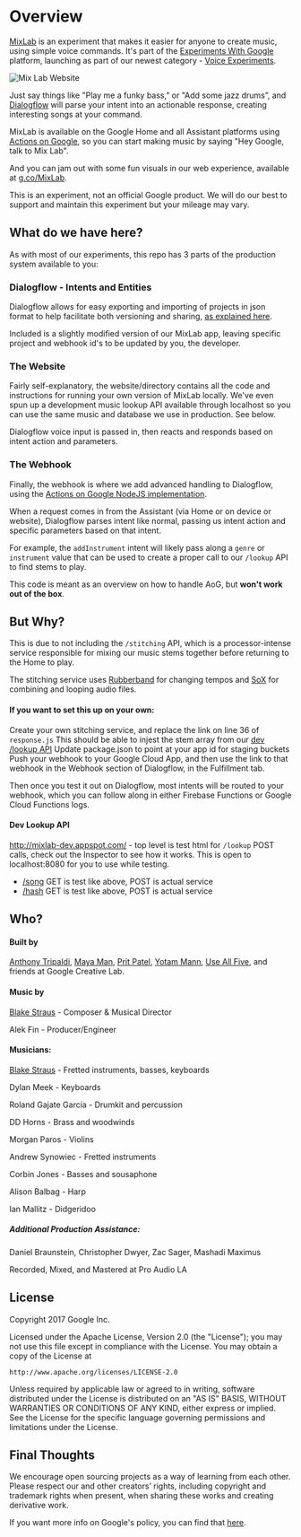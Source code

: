 Overview
===

[MixLab] is an experiment that makes it easier for anyone to create music, using simple voice commands. It's part of the [Experiments With Google] platform, launching as part of our newest category - [Voice Experiments].

![Mix Lab Website](https://github.com/googlecreativelab/mix-lab/raw/master/images/mixlab.jpg)

Just say things like "Play me a funky bass," or "Add some jazz drums”, and [Dialogflow] will parse your intent into an actionable response, creating interesting songs at your command.

MixLab is available on the Google Home and all Assistant platforms using [Actions on Google], so you can start making music by saying "Hey Google, talk to Mix Lab".

And you can jam out with some fun visuals in our web experience, available at [g.co/MixLab](g.co/MixLab).

This is an experiment, not an official Google product. We will do our best to support and maintain this experiment but your mileage may vary.


What do we have here?
---

As with most of our experiments, this repo has 3 parts of the production system available to you:

### Dialogflow - Intents and Entities

Dialogflow allows for easy exporting and importing of projects in json format to help facilitate
both versioning and sharing, [as explained here](https://dialogflow.com/docs/best-practices/import-export-for-versions).

Included is a slightly modified version of our MixLab app, leaving specific project and webhook id's to be updated by you, the developer. 

### The Website

Fairly self-explanatory, the website/directory contains all the code and instructions for running
your own version of MixLab locally. We've even spun up a development music lookup API available through localhost so you can use the same music and database we use in production. See below.

Dialogflow voice input is passed in, then reacts and responds based on intent action and parameters.

### The Webhook

Finally, the webhook is where we add advanced handling to Dialogflow, using the [Actions on Google NodeJS implementation](https://github.com/actions-on-google/actions-on-google-nodejs).

When a request comes in from the Assistant (via Home or on device or website), Dialogflow parses intent like normal, passing us intent action and specific parameters based on that intent. 

For example, the `addInstrument` intent will likely pass along a `genre` or `instrument` value that
can be used to create a proper call to our `/lookup` API to find stems to play.

This code is meant as an overview on how to handle AoG, but <b>won't work out of the box</b>.

But Why?
---

This is due to not including the `/stitching` API, which is a processor-intense service 
responsible for mixing our music stems together before returning to the Home to play.

The stitching service uses [Rubberband] for changing tempos and [SoX] for combining 
and looping audio files.  

#### If you want to set this up on your own:
Create your own stitching service, and replace the link on line 36 of `response.js`
This should be able to injest the stem array from our [dev /lookup API](http://mixlab-dev.appspot.com/)
Update package.json to point at your app id for staging buckets
Push your webhook to your Google Cloud App, and then use the link to that webhook in the Webhook section of Dialogflow, in the Fulfillment tab.

Then once you test it out on Dialogflow, most intents will be routed to your webhook, which you can follow along in either Firebase Functions or Google Cloud Functions logs.

#### Dev Lookup API

http://mixlab-dev.appspot.com/ - top level is test html for `/lookup` POST calls, check out the Inspector to see how it works. This is open to localhost:8080 for you to use while testing.

* [/song](http://mixlab-dev.appspot.com/song) GET is test like above, POST is actual service
* [/hash](http://mixlab-dev.appspot.com/hash) GET is test like above, POST is actual service

Who?
---

#### Built by

[Anthony Tripaldi](https://github.com/trippedout), [Maya Man](https://github.com/mayaman),
[Prit Patel](http://pritpatelfanclub.com/), [Yotam Mann](https://github.com/tambien), [Use All Five](https://useallfive.com/),
and friends at Google Creative Lab.

#### Music by

[Blake Straus](http://blakestraus.com/) - Composer & Musical Director

Alek Fin - Producer/Engineer

#### Musicians:

[Blake Straus](http://blakestraus.com/) - Fretted instruments, basses, keyboards

Dylan Meek - Keyboards

Roland Gajate Garcia - Drumkit and percussion

DD Horns - Brass and woodwinds

Morgan Paros - Violins

Andrew Synowiec - Fretted instruments

Corbin Jones - Basses and sousaphone

Alison Balbag - Harp

Ian Mallitz - Didgeridoo

##### Additional Production Assistance:

Daniel Braunstein, Christopher Dwyer, Zac Sager, Mashadi Maximus

Recorded, Mixed, and Mastered at Pro Audio LA

License
---

Copyright 2017 Google Inc.

Licensed under the Apache License, Version 2.0 (the "License");
you may not use this file except in compliance with the License.
You may obtain a copy of the License at

    http://www.apache.org/licenses/LICENSE-2.0

Unless required by applicable law or agreed to in writing, software
distributed under the License is distributed on an "AS IS" BASIS,
WITHOUT WARRANTIES OR CONDITIONS OF ANY KIND, either express or implied.
See the License for the specific language governing permissions and
limitations under the License.

Final Thoughts
---

We encourage open sourcing projects as a way of learning from each other. Please respect our and other creators’ rights, including copyright and trademark rights when present, when sharing these works and creating derivative work. 

If you want more info on Google's policy, you can find that [here](https://www.google.com/policies/).


[MixLab]: https://mixlab.withgoogle.com
[Experiments With Google]: https://experiments.withgoogle.com
[Voice Experiments]: https://experiments.withgoogle.com/voice
[Actions on Google]: https://developers.google.com/actions/ 
[Dialogflow]: https://www.dialogflow.com
[Rubberband]: http://rubberbandaudio.com/
[SoX]: http://sox.sourceforge.net/
